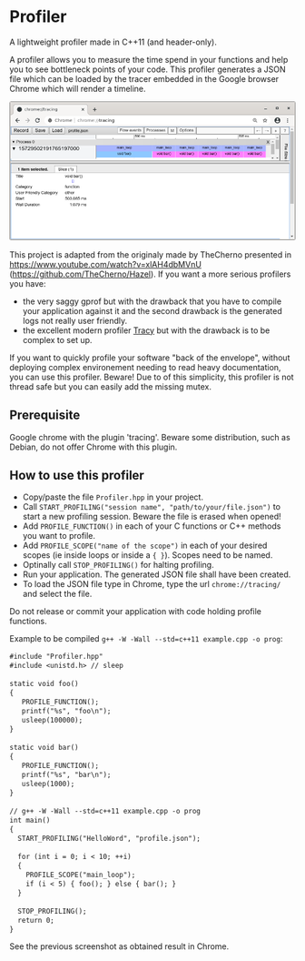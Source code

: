 # Profiler

A lightweight profiler made in C++11 (and header-only).

A profiler allows you to measure the time spend in your functions and help you to see bottleneck points of your code. This profiler generates a JSON file which can be loaded by the tracer embedded in the Google browser Chrome which will render a timeline.

![alt tag](doc/Profiler.png)

This project is adapted from the originaly made by TheCherno presented in https://www.youtube.com/watch?v=xlAH4dbMVnU (https://github.com/TheCherno/Hazel). If you want a more serious profilers you have:
* the very saggy gprof but with the drawback that you have to compile your application against it and the second drawback is the generated logs not really user friendly.
* the excellent modern profiler [Tracy](https://bitbucket.org/wolfpld/tracy/src/master/) but with the drawback is to be complex to set up.

If you want to quickly profile your software "back of the envelope", without deploying complex environement needing to read heavy documentation, you can use this profiler. Beware! Due to of this simplicity, this profiler is not thread safe but you can easily add the missing mutex.

## Prerequisite

Google chrome with the plugin 'tracing'. Beware some distribution, such as Debian, do not offer Chrome with this plugin.

## How to use this profiler

* Copy/paste the file `Profiler.hpp` in your project.
* Call `START_PROFILING("session name", "path/to/your/file.json")` to start a new profiling session. Beware the file is erased when opened!
* Add `PROFILE_FUNCTION()` in each of your C functions or C++ methods you want to profile.
* Add `PROFILE_SCOPE("name of the scope")` in each of your desired scopes (ie inside loops or inside a `{ }`). Scopes need to be named.
* Optinally call `STOP_PROFILING()` for halting profiling.
* Run your application. The generated JSON file shall have been created.
* To load the JSON file type in Chrome, type the url `chrome://tracing/` and select the file.

Do not release or commit your application with code holding profile functions.

Example to be compiled `g++ -W -Wall --std=c++11 example.cpp -o prog`:
```
#include "Profiler.hpp"
#include <unistd.h> // sleep

static void foo()
{
   PROFILE_FUNCTION();
   printf("%s", "foo\n");
   usleep(100000);
}

static void bar()
{
   PROFILE_FUNCTION();
   printf("%s", "bar\n");
   usleep(1000);
}

// g++ -W -Wall --std=c++11 example.cpp -o prog
int main()
{
  START_PROFILING("HelloWord", "profile.json");

  for (int i = 0; i < 10; ++i)
  {
    PROFILE_SCOPE("main_loop");
    if (i < 5) { foo(); } else { bar(); }
  }

  STOP_PROFILING();
  return 0;
}
```

See the previous screenshot as obtained result in Chrome.
